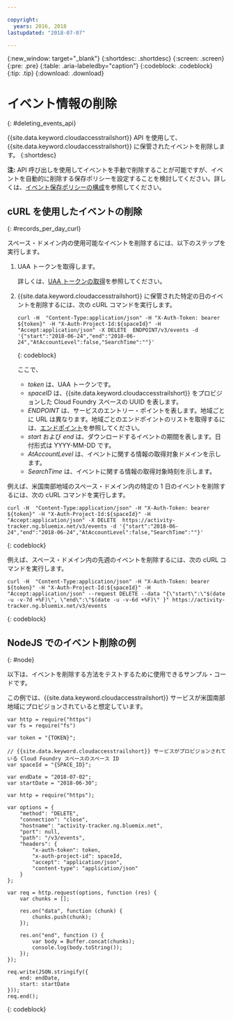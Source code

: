```yaml
---

copyright:
  years: 2016, 2018
lastupdated: "2018-07-07"

---
```


{:new_window: target="_blank"}
{:shortdesc: .shortdesc}
{:screen: .screen}
{:pre: .pre}
{:table: .aria-labeledby="caption"}
{:codeblock: .codeblock}
{:tip: .tip}
{:download: .download}



# イベント情報の削除
{: #deleting_events_api}

{{site.data.keyword.cloudaccesstrailshort}} API を使用して、{{site.data.keyword.cloudaccesstrailshort}} に保管されたイベントを削除します。
{:shortdesc}

**注:** API 呼び出しを使用してイベントを手動で削除することが可能ですが、イベントを自動的に削除する保存ポリシーを設定することを検討してください。詳しくは、[イベント保存ポリシーの構成](/docs/services/cloud-activity-tracker/how-to/configuring_retention_policy.html#configuring_retention_policy)を参照してください。

## cURL を使用したイベントの削除
{: #records_per_day_curl}

スペース・ドメイン内の使用可能なイベントを削除するには、以下のステップを実行します。

1. UAA トークンを取得します。

    詳しくは、[UAA トークンの取得](/docs/services/cloud-activity-tracker/reference/auth_uaa.html#auth_uaa)を参照してください。

2. {{site.data.keyword.cloudaccesstrailshort}} に保管された特定の日のイベントを削除するには、次の cURL コマンドを実行します。

    ```
    curl -H  "Content-Type:application/json" -H "X-Auth-Token: bearer ${token}" -H "X-Auth-Project-Id:${spaceId}" -H "Accept:application/json" -X DELETE  ENDPOINT/v3/events -d '{"start":"2018-06-24","end":"2018-06-24","AtAccountLevel":false,"SearchTime":""}'
    ```
    {: codeblock}

    ここで、

    * *token* は、UAA トークンです。
    * *spaceID* は、{{site.data.keyword.cloudaccesstrailshort}} をプロビジョンした Cloud Foundry スペースの UUID を表します。
    * *ENDPOINT* は、サービスのエントリー・ポイントを表します。地域ごとに URL は異なります。地域ごとのエンドポイントのリストを取得するには、[エンドポイント](/docs/services/cloud-activity-tracker/reference/ref_endpoints.html#api_endpoints)を参照してください。
    * *start* および *end* は、ダウンロードするイベントの期間を表します。日付形式は YYYY-MM-DD です。 
    * *AtAccountLevel* は、イベントに関する情報の取得対象ドメインを示します。
    * *SearchTime* は、イベントに関する情報の取得対象時刻を示します。


例えば、米国南部地域のスペース・ドメイン内の特定の 1 日のイベントを削除するには、次の cURL コマンドを実行します。

```
curl -H  "Content-Type:application/json" -H "X-Auth-Token: bearer ${token}" -H "X-Auth-Project-Id:${spaceId}" -H "Accept:application/json" -X DELETE  https://activity-tracker.ng.bluemix.net/v3/events -d '{"start":"2018-06-24","end":"2018-06-24","AtAccountLevel":false,"SearchTime":""}'
```
{: codeblock}

例えば、スペース・ドメイン内の先週のイベントを削除するには、次の cURL コマンドを実行します。

```
curl -H  "Content-Type:application/json" -H "X-Auth-Token: bearer ${token}" -H "X-Auth-Project-Id:${spaceId}" -H "Accept:application/json" --request DELETE --data "{\"start\":\"$(date -u -v-7d +%F)\", \"end\":\"$(date -u -v-6d +%F)\" }" https://activity-tracker.ng.bluemix.net/v3/events
```
{: codeblock}


## NodeJS でのイベント削除の例
{: #node}

以下は、イベントを削除する方法をテストするために使用できるサンプル・コードです。

この例では、{{site.data.keyword.cloudaccesstrailshort}} サービスが米国南部地域にプロビジョンされていると想定しています。 

```
var http = require("https")
var fs = require("fs")

var token = "{TOKEN}";

// {{site.data.keyword.cloudaccesstrailshort}} サービスがプロビジョンされている Cloud Foundry スペースのスペース ID
var spaceId = "{SPACE_ID}";

var endDate = "2018-07-02";
var startDate = "2018-06-30";

var http = require("https");

var options = {
    "method": "DELETE",
    "connection": "close",
    "hostname": "activity-tracker.ng.bluemix.net",
    "port": null,
    "path": "/v3/events",
    "headers": {
        "x-auth-token": token,
        "x-auth-project-id": spaceId,
        "accept": "application/json",
        "content-type": "application/json"
    }
};

var req = http.request(options, function (res) {
    var chunks = [];

    res.on("data", function (chunk) {
        chunks.push(chunk);
    });

    res.on("end", function () {
        var body = Buffer.concat(chunks);
        console.log(body.toString());
    });
});

req.write(JSON.stringify({
    end: endDate,
    start: startDate
}));
req.end();
```
{: codeblock}
